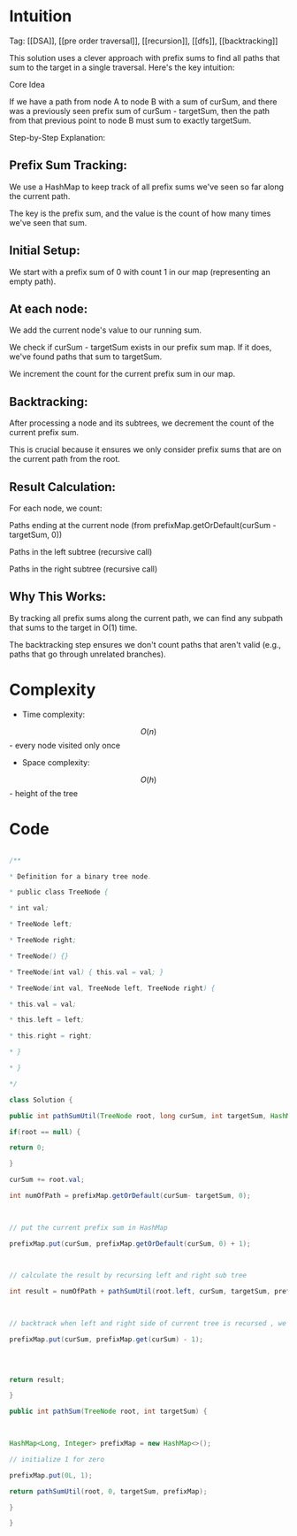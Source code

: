 # Intuition

<!-- Describe your first thoughts on how to solve this problem. -->

Tag: [[DSA]], [[pre order traversal]], [[recursion]], [[dfs]], [[backtracking]]  

This solution uses a clever approach with prefix sums to find all paths that sum to the target in a single traversal. Here's the key intuition:

Core Idea

If we have a path from node A to node B with a sum of curSum, and there was a previously seen prefix sum of curSum - targetSum, then the path from that previous point to node B must sum to exactly targetSum.

Step-by-Step Explanation:

  

## Prefix Sum Tracking:

  

We use a HashMap to keep track of all prefix sums we've seen so far along the current path.

The key is the prefix sum, and the value is the count of how many times we've seen that sum.

  
  

## Initial Setup:

  

We start with a prefix sum of 0 with count 1 in our map (representing an empty path).

  
  

## At each node:

  

We add the current node's value to our running sum.

We check if curSum - targetSum exists in our prefix sum map. If it does, we've found paths that sum to targetSum.

We increment the count for the current prefix sum in our map.

  
  

## Backtracking:

  

After processing a node and its subtrees, we decrement the count of the current prefix sum.

This is crucial because it ensures we only consider prefix sums that are on the current path from the root.

  
  

## Result Calculation:

  

For each node, we count:

  

Paths ending at the current node (from prefixMap.getOrDefault(curSum - targetSum, 0))

Paths in the left subtree (recursive call)

Paths in the right subtree (recursive call)

  
  
  
  
  

## Why This Works:

  

By tracking all prefix sums along the current path, we can find any subpath that sums to the target in O(1) time.

The backtracking step ensures we don't count paths that aren't valid (e.g., paths that go through unrelated branches).

  

# Complexity

- Time complexity:

<!-- Add your time complexity here, e.g. $$O(n)$$ -->

$$O(n)$$ - every node visited only once

  

- Space complexity:

<!-- Add your space complexity here, e.g. $$O(n)$$ -->

$$O(h)$$ - height of the tree

  

# Code

```java []

/**

* Definition for a binary tree node.

* public class TreeNode {

* int val;

* TreeNode left;

* TreeNode right;

* TreeNode() {}

* TreeNode(int val) { this.val = val; }

* TreeNode(int val, TreeNode left, TreeNode right) {

* this.val = val;

* this.left = left;

* this.right = right;

* }

* }

*/

class Solution {

public int pathSumUtil(TreeNode root, long curSum, int targetSum, HashMap<Long, Integer> prefixMap) {

if(root == null) {

return 0;

}

curSum += root.val;

int numOfPath = prefixMap.getOrDefault(curSum- targetSum, 0);

  

// put the current prefix sum in HashMap

prefixMap.put(curSum, prefixMap.getOrDefault(curSum, 0) + 1);

  

// calculate the result by recursing left and right sub tree

int result = numOfPath + pathSumUtil(root.left, curSum, targetSum, prefixMap) + pathSumUtil(root.right, curSum, targetSum, prefixMap);

  

// backtrack when left and right side of current tree is recursed , we remove our sum because if the control goes to left side, it should not see the right side

prefixMap.put(curSum, prefixMap.get(curSum) - 1);

  
  

return result;

}

public int pathSum(TreeNode root, int targetSum) {

  

HashMap<Long, Integer> prefixMap = new HashMap<>();

// initialize 1 for zero

prefixMap.put(0L, 1);

return pathSumUtil(root, 0, targetSum, prefixMap);

}

}

```